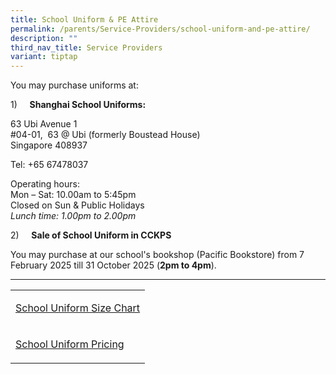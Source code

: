 ```yaml
---
title: School Uniform & PE Attire
permalink: /parents/Service-Providers/school-uniform-and-pe-attire/
description: ""
third_nav_title: Service Providers
variant: tiptap
---
```

<p>You may purchase uniforms at:</p>
<p>1)&nbsp; &nbsp; &nbsp;<strong>Shanghai School Uniforms:</strong>
</p>
<p>63 Ubi Avenue 1
<br>#04-01,&nbsp; 63 @ Ubi (formerly Boustead House)
<br>Singapore 408937</p>
<p>Tel: +65 67478037</p>
<p>Operating hours:
<br>Mon – Sat: 10.00am to 5:45pm
<br>Closed on Sun &amp; Public Holidays
<br><em>Lunch time: 1.00pm to 2.00pm</em>
</p>
<p>2)&nbsp; &nbsp; &nbsp;<strong>Sale of School Uniform in CCKPS</strong>
</p>
<p>You may purchase at our school's bookshop (Pacific Bookstore) from 7 February
2025 till 31 October 2025 (<strong>2pm to 4pm</strong>).</p>
<p></p>
<hr>
<table style="minWidth: 25px">
<colgroup>
<col>
</colgroup>
<tbody>
<tr>
<td rowspan="1" colspan="1">
<p><a href="/files/School_Uniform_Sizing_Chart.pdf" rel="noopener nofollow" target="_blank">School Uniform Size Chart</a>
</p>
</td>
</tr>
<tr>
<td rowspan="1" colspan="1">
<p><a href="/files/CCKPS_UNIFORM_PRICELIST___2024.pdf" rel="noopener nofollow" target="_blank">School Uniform Pricing</a>
</p>
</td>
</tr>
</tbody>
</table>
<p></p>